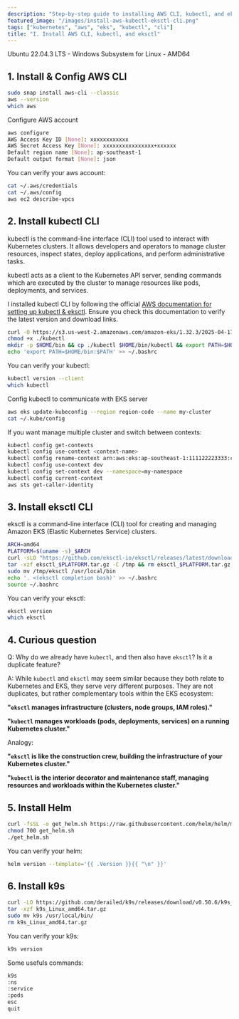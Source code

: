 ```yaml
---
description: "Step-by-step guide to installing AWS CLI, kubectl, and eksctl on Ubuntu 22.04.3 LTS (WSL)."
featured_image: "/images/install-aws-kubectl-eksctl-cli.png"
tags: ["kubernetes", "aws", "eks", "kubectl", "cli"]
title: "I. Install AWS CLI, kubectl, and eksctl"
---
```


Ubuntu 22.04.3 LTS - Windows Subsystem for Linux - AMD64

## 1. Install & Config AWS CLI
```bash
sudo snap install aws-cli --classic
aws --version
which aws
```
Configure AWS account
```bash
aws configure
AWS Access Key ID [None]: xxxxxxxxxxxx
AWS Secret Access Key [None]: xxxxxxxxxxxxxxxx+xxxxxx
Default region name [None]: ap-southeast-1
Default output format [None]: json
```
You can verify your aws account:
```bash
cat ~/.aws/credentials
cat ~/.aws/config
aws ec2 describe-vpcs
```

## 2. Install kubectl CLI
kubectl is the command-line interface (CLI) tool used to interact with Kubernetes clusters. It allows developers and operators to manage cluster resources, inspect states, deploy applications, and perform administrative tasks.

kubectl acts as a client to the Kubernetes API server, sending commands which are executed by the cluster to manage resources like pods, deployments, and services.

I installed kubectl CLI by following the official [AWS documentation for setting up kubectl & eksctl](https://docs.aws.amazon.com/eks/latest/userguide/install-kubectl.html#linux_amd64_kubectl/ "Visit aws setup kubectl & eksctl!"). Ensure you check this documentation to verify the latest version and download links.

```bash
curl -O https://s3.us-west-2.amazonaws.com/amazon-eks/1.32.3/2025-04-17/bin/linux/amd64/kubectl
chmod +x ./kubectl
mkdir -p $HOME/bin && cp ./kubectl $HOME/bin/kubectl && export PATH=$HOME/bin:$PATH
echo 'export PATH=$HOME/bin:$PATH' >> ~/.bashrc
```
You can verify your kubectl:
```bash
kubectl version --client
which kubectl
```
Config kubectl to communicate with EKS server
```bash
aws eks update-kubeconfig --region region-code --name my-cluster
cat ~/.kube/config
```
If you want manage multiple cluster and switch between contexts:
```bash
kubectl config get-contexts
kubectl config use-context <context-name>
kubectl config rename-context arn:aws:eks:ap-southeast-1:111122223333:cluster/dev dev
kubectl config use-context dev
kubectl config set-context dev --namespace=my-namespace
kubectl config current-context
aws sts get-caller-identity
```

## 3. Install eksctl CLI
eksctl is a command-line interface (CLI) tool for creating and managing Amazon EKS (Elastic Kubernetes Service) clusters.

```bash
ARCH=amd64
PLATFORM=$(uname -s)_$ARCH
curl -sLO "https://github.com/eksctl-io/eksctl/releases/latest/download/eksctl_$PLATFORM.tar.gz"
tar -xzf eksctl_$PLATFORM.tar.gz -C /tmp && rm eksctl_$PLATFORM.tar.gz
sudo mv /tmp/eksctl /usr/local/bin
echo '. <(eksctl completion bash)' >> ~/.bashrc
source ~/.bashrc
```
You can verify your eksctl:
```bash
eksctl version
which eksctl
```

## 4. Curious question
Q: Why do we already have `kubectl`, and then also have `eksctl`? Is it a duplicate feature?

A:
While `kubectl` and `eksctl` may seem similar because they both relate to Kubernetes and EKS, they serve very different purposes. They are not duplicates, but rather complementary tools within the EKS ecosystem:

**"`eksctl` manages infrastructure (clusters, node groups, IAM roles)."**

**"`kubectl` manages workloads (pods, deployments, services) on a running Kubernetes cluster."**

Analogy:

**"`eksctl` is like the construction crew, building the infrastructure of your Kubernetes cluster."**

**"`kubectl` is the interior decorator and maintenance staff, managing resources and workloads within the Kubernetes cluster."**

## 5. Install Helm
```bash
curl -fsSL -o get_helm.sh https://raw.githubusercontent.com/helm/helm/main/scripts/get-helm-3
chmod 700 get_helm.sh
./get_helm.sh
```
You can verify your helm:
```bash
helm version --template='{{ .Version }}{{ "\n" }}'
```

## 6. Install k9s
```bash
curl -LO https://github.com/derailed/k9s/releases/download/v0.50.6/k9s_Linux_amd64.tar.gz
tar -xzf k9s_Linux_amd64.tar.gz
sudo mv k9s /usr/local/bin/
rm k9s_Linux_amd64.tar.gz
```
You can verify your k9s:
```bash
k9s version
```
Some usefuls commands:
```bash
k9s
:ns
:service
:pods
esc
quit
```